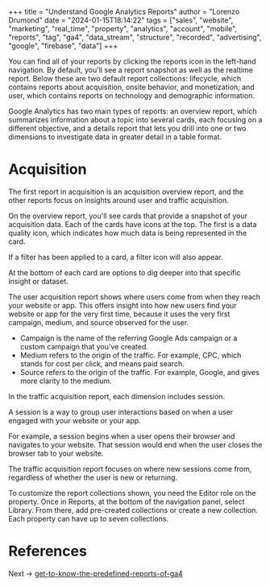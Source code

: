 +++
title = "Understand Google Analytics Reports"
author = "Lorenzo Drumond"
date = "2024-01-15T18:14:22"
tags = ["sales",  "website",  "marketing",  "real_time",  "property",  "analytics",  "account",  "mobile",  "reports",  "tag",  "ga4",  "data_stream",  "structure",  "recorded",  "advertising",  "google",  "firebase",  "data"]
+++


You can find all of your reports by clicking the reports icon in the left-hand
navigation. By default, you'll see a report snapshot as well as the realtime
report. Below these are two default report collections: lifecycle, which
contains reports about acquisition, onsite behavior, and monetization; and
user, which contains reports on technology and demographic information.


Google Analytics has two main types of reports: an overview report, which summarizes information about a topic into several cards, each focusing on a different objective, and a details report that lets you drill into one or two dimensions to investigate data in greater detail in a table format.

# Acquisition
The first report in acquisition is an acquisition overview report, and the other reports focus on insights around user and traffic acquisition.

On the overview report, you'll see cards that provide a snapshot of your acquisition data. Each of the cards have icons at the top. The first is a data quality icon, which indicates how much data is being represented in the card.

If a filter has been applied to a card, a filter icon will also appear.

At the bottom of each card are options to dig deeper into that specific insight or dataset.

The user acquisition report shows where users come from when they reach your website or app. This offers insight into how new users find your website or app for the very first time, because it uses the very first campaign, medium, and source observed for the user.
- Campaign is the name of the referring Google Ads campaign or a custom campaign that you've created.
- Medium refers to the origin of the traffic. For example, CPC, which stands for cost per click, and means paid search.
- Source refers to the origin of the traffic. For example, Google, and gives more clarity to the medium.


In the traffic acquisition report, each dimension includes session.

A session is a way to group user interactions based on when a user engaged with your website or your app.

For example, a session begins when a user opens their browser and navigates to your website. That session would end when the user closes the browser tab to your website.

The traffic acquisition report focuses on where new sessions come from, regardless of whether the user is new or returning.



To customize the report collections shown, you need the Editor role on the
property. Once in Reports, at the bottom of the navigation panel, select
Library. From there, add pre-created collections or create a new collection.
Each property can have up to seven collections.

# References

Next -> [get-to-know-the-predefined-reports-of-ga4](/wiki/get-to-know-the-predefined-reports-of-ga4/)
